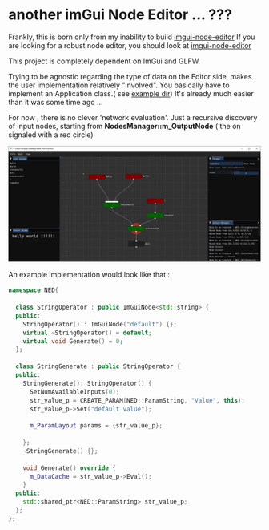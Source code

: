 # another imGui Node Editor ... ???

Frankly, this is born only from my inability to build [imgui-node-editor](https://github.com/thedmd/imgui-node-editor)
If you are looking for a robust node editor, you should look at [imgui-node-editor](https://github.com/thedmd/imgui-node-editor)

This project is completely dependent on ImGui and GLFW.

Trying to be agnostic regarding the type of data on the Editor side, makes the user implementation relatively "involved". You basically have to implement an Application class.( see [example dir](/example)) It's already much easier than it was some time ago ...

For now , there is no clever 'network evaluation'. Just a recursive discovery of input nodes, starting from **NodesManager::m_OutputNode** ( the on signaled with a red circle)

![screenshot](github_resources/node_editor_capture_2.jpg)



An example implementation would look like that :
```cpp
namespace NED{

  class StringOperator : public ImGuiNode<std::string> {
  public:
    StringOperator() : ImGuiNode("default") {};
    virtual ~StringOperator() = default;
    virtual void Generate() = 0;
  };

  class StringGenerate : public StringOperator {
  public:
    StringGenerate(): StringOperator() {
      SetNumAvailableInputs(0);
      str_value_p = CREATE_PARAM(NED::ParamString, "Value", this);
      str_value_p->Set("default value");
    
      m_ParamLayout.params = {str_value_p};
    
    };
    ~StringGenerate() {};

    void Generate() override {
      m_DataCache = str_value_p->Eval();
    }
  public:
    std::shared_ptr<NED::ParamString> str_value_p;
  };
};
```
